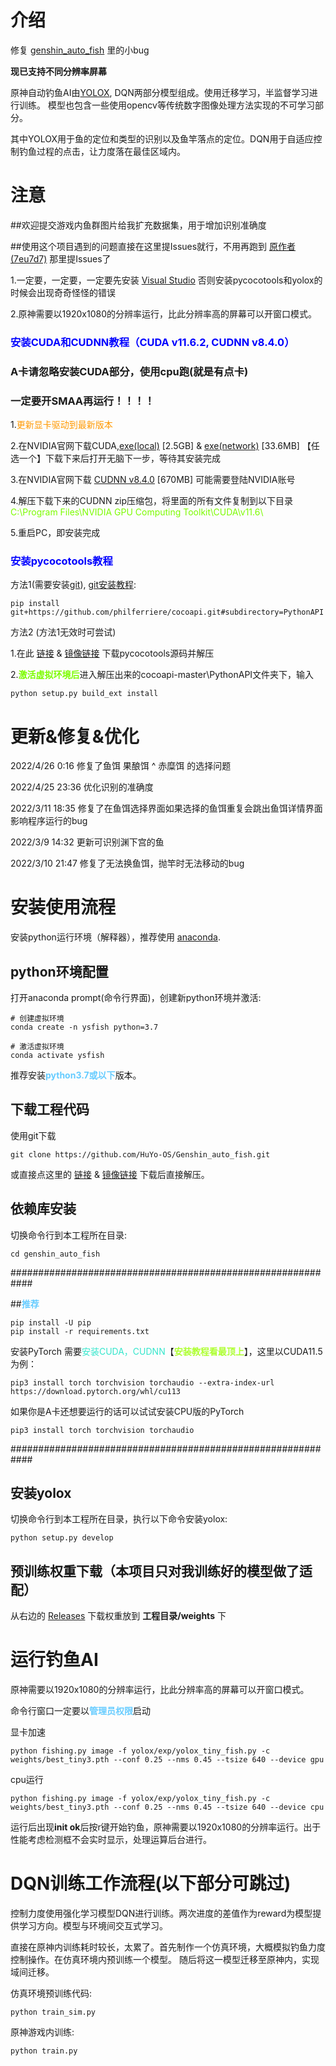 # 介绍
修复 [genshin_auto_fish](https://github.com/7eu7d7/genshin_auto_fish) 里的小bug

**现已支持不同分辨率屏幕**

原神自动钓鱼AI由[YOLOX](https://github.com/Megvii-BaseDetection/YOLOX), DQN两部分模型组成。使用迁移学习，半监督学习进行训练。
模型也包含一些使用opencv等传统数字图像处理方法实现的不可学习部分。

其中YOLOX用于鱼的定位和类型的识别以及鱼竿落点的定位。DQN用于自适应控制钓鱼过程的点击，让力度落在最佳区域内。

# 注意
##欢迎提交游戏内鱼群图片给我扩充数据集，用于增加识别准确度

##使用这个项目遇到的问题直接在这里提Issues就行，不用再跑到 [原作者(7eu7d7)](https://github.com/7eu7d7) 那里提Issues了

1.一定要，一定要，一定要先安装 [Visual Studio](https://visualstudio.microsoft.com/zh-hans/downloads/) 否则安装pycocotools和yolox的时候会出现奇奇怪怪的错误

2.原神需要以1920x1080的分辨率运行，比此分辨率高的屏幕可以开窗口模式。

### <font color=#0000ff>**安装CUDA和CUDNN教程（CUDA v11.6.2, CUDNN v8.4.0）**</font>
### A卡请忽略安装CUDA部分，使用cpu跑(就是有点卡)

### 一定要开SMAA再运行！！！！

1.<font color=#ff9900>更新显卡驱动到最新版本</font>

2.在NVIDIA官网下载CUDA,[exe(local)](https://developer.download.nvidia.com/compute/cuda/11.6.2/local_installers/cuda_11.6.2_511.65_windows.exe) [2.5GB] & [exe(network)](https://developer.download.nvidia.com/compute/cuda/11.6.2/network_installers/cuda_11.6.2_windows_network.exe) [33.6MB] 【任选一个】下载下来后打开无脑下一步，等待其安装完成

3.在NVIDIA官网下载 [CUDNN v8.4.0](https://developer.nvidia.cn/compute/cudnn/secure/8.4.0/local_installers/11.6/cudnn-windows-x86_64-8.4.0.27_cuda11.6-archive.zip) [670MB] 可能需要登陆NVIDIA账号

4.解压下载下来的CUDNN zip压缩包，将里面的所有文件复制到以下目录 <font color=#7cfc00>C:\Program Files\NVIDIA GPU Computing Toolkit\CUDA\v11.6\ </font>

5.重启PC，即安装完成

### <font color=#0000ff>**安装pycocotools教程**</font>

方法1(需要安装[git](https://objects.githubusercontent.com/github-production-release-asset-2e65be/23216272/0c8b279c-5937-4a3d-9daa-d7d9cc235f8c?X-Amz-Algorithm=AWS4-HMAC-SHA256&X-Amz-Credential=AKIAIWNJYAX4CSVEH53A%2F20220425%2Fus-east-1%2Fs3%2Faws4_request&X-Amz-Date=20220425T164207Z&X-Amz-Expires=300&X-Amz-Signature=313e56d3af436db68ef17ca7b32359943140347336faddda6740e630c945de89&X-Amz-SignedHeaders=host&actor_id=94115384&key_id=0&repo_id=23216272&response-content-disposition=attachment%3B%20filename%3DGit-2.36.0-64-bit.exe&response-content-type=application%2Foctet-stream)), [git安装教程](https://www.cnblogs.com/xiaoliu66/p/9404963.html):
```shell
pip install git+https://github.com/philferriere/cocoapi.git#subdirectory=PythonAPI
```
方法2 (方法1无效时可尝试)

1.在此 [链接](https://github.com/philferriere/cocoapi/archive/refs/heads/master.zip) & [镜像链接](https://ghproxy.com/https://github.com/philferriere/cocoapi/archive/refs/heads/master.zip) 下载pycocotools源码并解压

2.<font color=7cfc00>**激活虚拟环境后**</font>进入解压出来的cocoapi-master\PythonAPI文件夹下，输入
```shell
python setup.py build_ext install
```
# 更新&修复&优化

2022/4/26 0:16 修复了鱼饵 果酿饵 ^ 赤糜饵 的选择问题

2022/4/25 23:36 优化识别的准确度

2022/3/11 18:35 修复了在鱼饵选择界面如果选择的鱼饵重复会跳出鱼饵详情界面影响程序运行的bug

2022/3/9 14:32 更新可识别渊下宫的鱼

2022/3/10 21:47 修复了无法换鱼饵，抛竿时无法移动的bug


# 安装使用流程
安装python运行环境（解释器），推荐使用 [anaconda](https://www.anaconda.com/products/individual#Downloads).

## python环境配置

打开anaconda prompt(命令行界面)，创建新python环境并激活:
```shell
# 创建虚拟环境
conda create -n ysfish python=3.7

# 激活虚拟环境
conda activate ysfish 
```
推荐安装<font color=#66CCFF>**python3.7或以下**</font>版本。

## 下载工程代码
使用git下载
```shell
git clone https://github.com/HuYo-OS/Genshin_auto_fish.git
```
或直接点这里的 [链接](https://github.com/HuYo-OS/Genshin_auto_fish/archive/refs/tags/v0.2.zip) & [镜像链接](https://ghproxy.com/https://github.com/HuYo-OS/Genshin_auto_fish/archive/refs/tags/v0.2.zip) 下载后直接解压。

## 依赖库安装
切换命令行到本工程所在目录:
```shell
cd genshin_auto_fish
```
############################################################

##<font color=#66ccff>**推荐**</font>


```shell
pip install -U pip
pip install -r requirements.txt
```
安装PyTorch
需要<font color=#33e6cc>安装CUDA，CUDNN</font>【<font color=#adff2f>**安装教程看最顶上**</font>】，这里以CUDA11.5为例：
```shell
pip3 install torch torchvision torchaudio --extra-index-url https://download.pytorch.org/whl/cu113
```

如果你是A卡还想要运行的话可以试试安装CPU版的PyTorch
```shell
pip3 install torch torchvision torchaudio
```
############################################################

## 安装yolox
切换命令行到本工程所在目录，执行以下命令安装yolox:
```shell
python setup.py develop
```

## 预训练权重下载（本项目只对我训练好的模型做了适配）
从右边的 [Releases](https://github.com/HuYo-OS/Genshin_auto_fish/releases) 下载权重放到 **工程目录/weights**</font> 下

# 运行钓鱼AI
原神需要以1920x1080的分辨率运行，比此分辨率高的屏幕可以开窗口模式。

命令行窗口一定要以<font color=#66CCFF>**管理员权限**</font>启动

显卡加速
```shell
python fishing.py image -f yolox/exp/yolox_tiny_fish.py -c weights/best_tiny3.pth --conf 0.25 --nms 0.45 --tsize 640 --device gpu
```
cpu运行
```shell
python fishing.py image -f yolox/exp/yolox_tiny_fish.py -c weights/best_tiny3.pth --conf 0.25 --nms 0.45 --tsize 640 --device cpu
```
运行后出现**init ok**后按r键开始钓鱼，原神需要以1920x1080的分辨率运行。出于性能考虑检测框不会实时显示，处理运算后台进行。


# DQN训练工作流程(以下部分可跳过)
控制力度使用强化学习模型DQN进行训练。两次进度的差值作为reward为模型提供学习方向。模型与环境间交互式学习。

直接在原神内训练耗时较长，太累了。首先制作一个仿真环境，大概模拟钓鱼力度控制操作。在仿真环境内预训练一个模型。
随后将这一模型迁移至原神内，实现域间迁移。

仿真环境预训练代码:
```shell
python train_sim.py
```
原神游戏内训练:
```shell
python train.py
```
